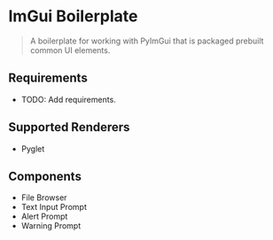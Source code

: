 # ImGui Boilerplate

>
> A boilerplate for working with PyImGui that is packaged prebuilt common UI elements.
>

## Requirements

* TODO: Add requirements.

## Supported Renderers

* Pyglet

## Components

* File Browser
* Text Input Prompt
* Alert Prompt
* Warning Prompt
